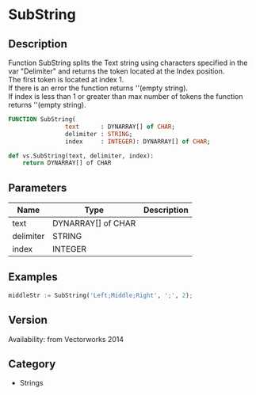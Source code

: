 # SubString

## Description
Function SubString splits the Text string using characters specified in the var "Delimiter" and returns the token located at the Index position. <BR>
The first token is located at index 1. <BR>
If there is an error the function returns ''(empty string).<BR>
If index is less than 1 or greater than max number of tokens the function returns ''(empty string).

```pascal
FUNCTION SubString(
				text      : DYNARRAY[] of CHAR;
				delimiter : STRING;
				index     : INTEGER): DYNARRAY[] of CHAR;
```

```python
def vs.SubString(text, delimiter, index):
    return DYNARRAY[] of CHAR
```

## Parameters
|Name|Type|Description|
|---|---|---|
|text|DYNARRAY[] of CHAR|   |
|delimiter|STRING|   |
|index|INTEGER|   |

## Examples
```python
middleStr := SubString('Left;Middle;Right', ';', 2);
```

## Version
Availability: from Vectorworks 2014

## Category
* Strings

